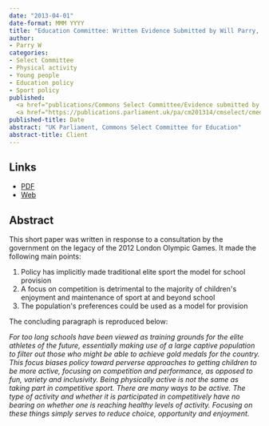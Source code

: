 ```yaml
---
date: "2013-04-01"
date-format: MMM YYYY
title: "Education Committee: Written Evidence Submitted by Will Parry, Department of Quantitative Social Science, Institute of Education"
author:
- Parry W
categories:
- Select Committee
- Physical activity
- Young people
- Education policy
- Sport policy
published:
  <a href="publications/Commons Select Committee/Evidence submitted by Will Parry.pdf" target="_blank">PDF</a></br>
  <a href="https://publications.parliament.uk/pa/cm201314/cmselect/cmeduc/164/164vw21.htm" target="_blank">Web</a>
published-title: Date
abstract: "UK Parliament, Commons Select Committee for Education"
abstract-title: Client
---
```


## Links

* <a href="../publications/Commons Select Committee/Evidence submitted by Will Parry.pdf" target="_blank">PDF</a></br>
* <a href="https://publications.parliament.uk/pa/cm201314/cmselect/cmeduc/164/164vw21.htm" target="_blank">Web</a>

## Abstract

This short paper was written in response to a consultation by the government on the legacy of the 2012 London Olympic Games. It made the following main points:

1. Policy has implicitly made traditional elite sport the model for school provision
2. A focus on competition is detrimental to the majority of children's enjoyment and maintenance of sport at and beyond school
3. The population's preferences could be used as a model for provision

The concluding paragraph is reproduced below:

*For too long schools have been viewed as training grounds for the elite athletes of the future, essentially making use of a large captive population to filter out those who might be able to achieve gold medals for the country. This focus biases policy toward perverse approaches to getting children to be more active, focusing on competition and performance, as opposed to fun, variety and inclusivity. Being physically active is not the same as taking part in competitive sport. There are many ways to be active. The type of activity and whether it is participated in competitively have no bearing on whether one is reaching healthy levels of activity. Focusing on these things simply serves to reduce choice, opportunity and enjoyment.*